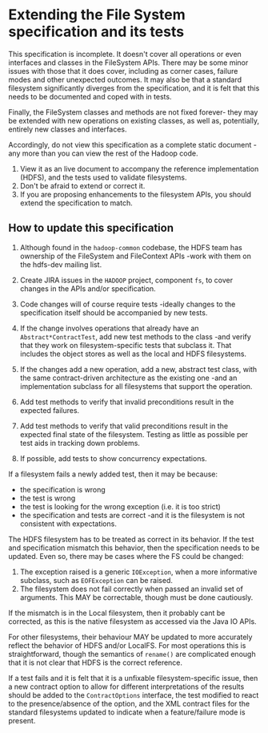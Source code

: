 <!---
  Licensed under the Apache License, Version 2.0 (the "License");
  you may not use this file except in compliance with the License.
  You may obtain a copy of the License at
  
   http://www.apache.org/licenses/LICENSE-2.0
  
  Unless required by applicable law or agreed to in writing, software
  distributed under the License is distributed on an "AS IS" BASIS,
  WITHOUT WARRANTIES OR CONDITIONS OF ANY KIND, either express or implied.
  See the License for the specific language governing permissions and
  limitations under the License. See accompanying LICENSE file.
-->
  
# Extending the File System specification and its tests

This specification is incomplete. It doesn't cover all operations or
even interfaces and classes in the FileSystem APIs. There may
be some minor issues with those that it does cover, including
as corner cases, failure modes and other unexpected outcomes. It may also be that
a standard filesystem significantly diverges from the specification, and 
it is felt that this needs to be documented and coped with in tests.

Finally, the FileSystem classes and methods are not fixed forever-
they may be extended with  new operations on existing classes, as well as,
potentially, entirely new classes and interfaces.

Accordingly, do not view this specification as a complete static document
-any more than you can view the rest of the Hadoop code.

1. View it as an live document to accompany the reference implementation (HDFS),
and the tests used to validate filesystems. 
1. Don't be afraid to extend or correct it.
1. If you are proposing enhancements to the filesystem APIs, you should extend the 
specification to match.

## How to update this specification

1. Although found in the `hadoop-common` codebase, the HDFS team has ownership of 
the FileSystem and FileContext APIs -work with them on the hdfs-dev mailing list.

1. Create JIRA issues in the `HADOOP` project, component `fs`, to cover changes
in the APIs and/or specification.

1. Code changes will of course require tests -ideally changes to the specification
itself should be accompanied by new tests.

1. If the change involves operations that already have an `Abstract*ContractTest`,
add new test methods to the class -and verify that they work on filesystem-specific
tests that subclass it. That includes the object stores as well as the local and
HDFS filesystems. 

1. If the changes add a new operation, add a new, abstract test class,
with the same contract-driven architecture as the existing one -and an implementation
subclass for all filesystems that support the operation.

1. Add test methods to verify that invalid preconditions result in the expected
failures.

1. Add test methods to verify that valid preconditions result in the expected
final state of the filesystem. Testing as little as possible per test aids
in tracking down problems.

1. If possible, add tests to show concurrency expectations.

If a filesystem fails a newly added test, then it may be because:

* the specification is wrong
* the test is wrong
* the test is looking for the wrong exception (i.e. it is too strict)
* the specification and tests are correct -and it is the filesystem is not
consistent with expectations.

The HDFS filesystem has to be treated as correct in its behavior. 
If the test and specification mismatch this behavior, then the specification
needs to be updated. Even so, there may be cases where the FS could be changed:

1. The exception raised is a generic `IOException`, when a more informative
subclass, such as `EOFException` can be raised.
1. The filesystem does not fail correctly when passed an invalid set of arguments.
This MAY be correctable, though must be done cautiously.

If the mismatch is in the Local filesystem, then it probably cant be corrected, as
this is the native filesystem as accessed via the Java IO APIs.

For other filesystems, their behaviour MAY be updated to more accurately reflect
the behavior of HDFS and/or LocalFS. For most operations this is straightforward,
though the semantics of `rename()` are complicated enough that it is not clear
that HDFS is the correct reference.

If a test fails and it is felt that it is a unfixable filesystem-specific issue, then
a new contract option to allow for different interpretations of the results should
be added to the `ContractOptions` interface, the test modified to react to the
presence/absence of the option, and the XML contract files for the standard
filesystems updated to indicate when a feature/failure mode is present.
